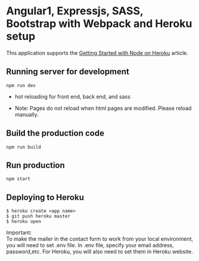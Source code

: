 # Angular1, Expressjs, SASS, Bootstrap with Webpack and Heroku setup



This application supports the [Getting Started with Node on Heroku](https://devcenter.heroku.com/articles/getting-started-with-nodejs) article.



## Running server for development
```npm run dev```

- hot reloading for front end, back end, and sass
* Note: Pages do not reload when html pages are modified.  Please reload manually.

## Build the production code
```npm run build```

## Run production
```npm start```

## Deploying to Heroku

```
$ heroku create <app name>
$ git push heroku master
$ heroku open
```
Important:<br>
To make the mailer in the contact form to work from your local environment, you will need to set .env file.
In .env file, specify your email address, password,etc.
For Heroku, you will also need to set them in Heroku website.
